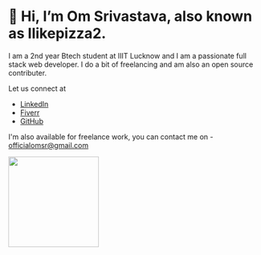 # 👋 Hi, I’m Om Srivastava, also known as Ilikepizza2.
I am a 2nd year Btech student at IIIT Lucknow and I am a passionate full stack web developer.
I do a bit of freelancing and am also an open source contributer.

Let us connect at
- [LinkedIn](https://www.linkedin.com/in/om-srivastava)
- [Fiverr](https://www.fiverr.com/share/kA7GLo)
- [GitHub](https://github.com/Ilikepizza2)

I'm also available for freelance work, you can contact me on - officialomsr@gmail.com

<img height="180em" src="https://github-readme-stats.vercel.app/api?username=Ilikepizza2&show_icons=true&hide_border=true&&count_private=true&include_all_commits=true" />
